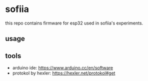 # sofiia

this repo contains firmware for esp32 used in sofiia's experiments.




## usage

## tools
* arduino ide: https://www.arduino.cc/en/software
* protokol by hexler: https://hexler.net/protokol#get

